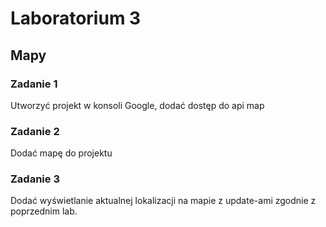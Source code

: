 # Laboratorium 3

## Mapy ##

### Zadanie 1 ###

Utworzyć projekt w konsoli Google, dodać dostęp do api map

### Zadanie 2 ###

Dodać mapę do projektu

### Zadanie 3 ###

Dodać wyświetlanie aktualnej lokalizacji na mapie z update-ami zgodnie z poprzednim lab.